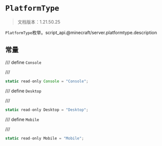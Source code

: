 # `PlatformType`

> 文档版本：1.21.50.25

`PlatformType`枚举。script_api.@minecraft/server.platformtype.description

## 常量

/// define
`Console`


///

```js
static read-only Console = "Console";
```


/// define
`Desktop`


///

```js
static read-only Desktop = "Desktop";
```


/// define
`Mobile`


///

```js
static read-only Mobile = "Mobile";
```

